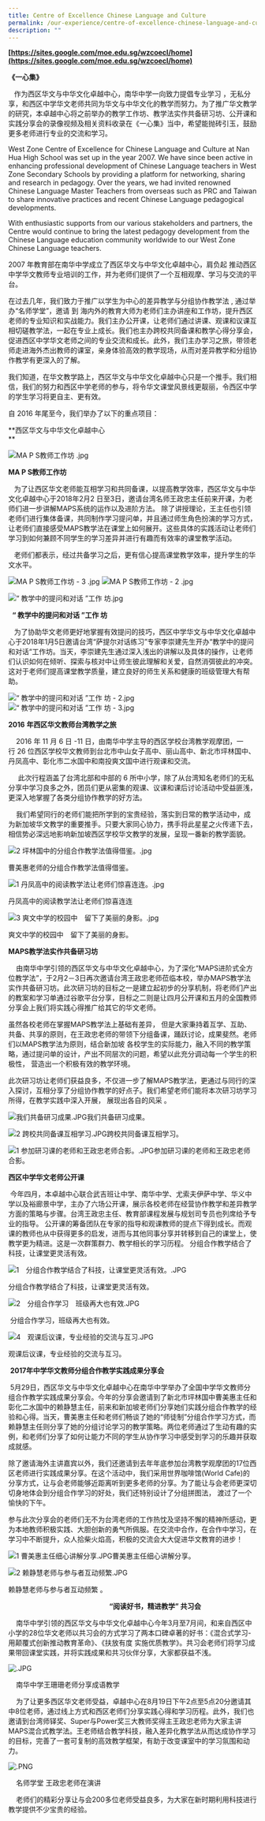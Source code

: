 ```yaml
---
title: Centre of Excellence Chinese Language and Culture
permalink: /our-experience/centre-of-excellence-chinese-language-and-culture/
description: ""
---
```

**[https://sites.google.com/moe.edu.sg/wzcoecl/home](https://sites.google.com/moe.edu.sg/wzcoecl/home)**

**《一心集》**

   作为西区华文与中华文化卓越中心，南华中学一向致力提倡专业学习 ，无私分享，和西区中学华文老师共同为华文与中华文化的教学而努力。为了推广华文教学的研究，本卓越中心将之前举办的教学工作坊、教学法实作共备研习坊、公开课和实践分享会的录像视频及相关资料收录在《一心集》当中，希望能抛砖引玉，鼓励更多老师进行专业的交流和学习。  
  
West Zone Centre of Excellence for Chinese Language and Culture at Nan Hua High School was set up in the year 2007. We have since been active in enhancing professional development of Chinese Language teachers in West Zone Secondary Schools by providing a platform for networking, sharing and research in pedagogy. Over the years, we had invited renowned Chinese Language Master Teachers from overseas such as PRC and Taiwan to share innovative practices and recent Chinese Language pedagogical developments.

With enthusiastic supports from our various stakeholders and partners, the Centre would continue to bring the latest pedagogy development from the Chinese Language education community worldwide to our West Zone Chinese Language teachers.

2007 年教育部在南华中学成立了西区华文与中华文化卓越中心，肩负起 推动西区中学华文教师专业培训的工作，并为老师们提供了一个互相观摩、学习与交流的平台。

在过去几年，我们致力于推广以学生为中心的差异教学与分组协作教学法 , 通过举办“名师学堂”，邀请 到 海内外的教育大师为老师们主办讲座和工作坊，提升西区老师的专业知识和实战能力。我们主办公开课，让老师们通过讲课、观课和议课互相切磋教学法，一起在专业上成长。我们也主办跨校共同备课和教学心得分享会，促进西区中学华文老师之间的专业交流和成长。此外，我们主办学习之旅，带领老师走进海外杰出教师的课室，亲身体验高效的教学现场，从而对差异教学和分组协作教学有更深入的了解。

我们知道，在华文教学路上，西区华文与中华文化卓越中心只是一个推手。我们相信，我们的努力和西区中学老师的参与，将令华文课堂风景线更靓丽，令西区中学的学生学习将更自主、更有效。

自 2016 年尾至今，我们举办了以下的重点项目：

**西区华文与中华文化卓越中心  
**

![MA P S教师工作坊 .jpg](https://nanhuahigh.moe.edu.sg/qql/slot/u528/People/Departments/Mother%20Tongue/2018/MA%20P%20S%E6%95%99%E5%B8%88%E5%B7%A5%E4%BD%9C%E5%9D%8A%20.jpg)

**MA P S教师工作坊**

   为了让西区华文老师能互相学习和共同备课，以提高教学效率，西区华文与中华文化卓越中心于2018年2月2 日至3日，邀请台湾名师王政忠主任前来开课，为老师们进一步讲解MAPS系统的运作以及进阶方法。 除了讲授理论，王主任也引领老师们进行集体备课，共同制作学习提问单，并且通过师生角色扮演的学习方式，让老师们直接感受MAPS教学法在课堂上如何展开。这些具体的实践活动让老师们学习到如何兼顾不同学生的学习差异并进行有趣而有效率的课堂教学活动。

  

   老师们都表示，经过共备学习之后，更有信心提高课堂教学效率，提升学生的华文水平。

![MA P S教师工作坊 - 3 .jpg](https://nanhuahigh.moe.edu.sg/qql/slot/u528/People/Departments/Mother%20Tongue/2018/MA%20P%20S%E6%95%99%E5%B8%88%E5%B7%A5%E4%BD%9C%E5%9D%8A%20-%203%20.jpg) ![MA P S教师工作坊 - 2 .jpg](https://nanhuahigh.moe.edu.sg/qql/slot/u528/People/Departments/Mother%20Tongue/2018/MA%20P%20S%E6%95%99%E5%B8%88%E5%B7%A5%E4%BD%9C%E5%9D%8A%20-%202%20.jpg)

![“ 教学中的提问和对话 ”工作 坊.jpg](https://nanhuahigh.moe.edu.sg/qql/slot/u528/People/Departments/Mother%20Tongue/2018/%E2%80%9C%20%E6%95%99%E5%AD%A6%E4%B8%AD%E7%9A%84%E6%8F%90%E9%97%AE%E5%92%8C%E5%AF%B9%E8%AF%9D%20%E2%80%9D%E5%B7%A5%E4%BD%9C%20%E5%9D%8A.jpg) 

  **“ 教学中的提问和对话 ”工作 坊**  

   为了协助华文老师更好地掌握有效提问的技巧，西区中学华文与中华文化卓越中心于2018年1月5日邀请台湾“萨提尔对话练习”专家李崇建先生开办“教学中的提问和对话“工作坊。当天，李崇建先生通过深入浅出的讲解以及具体的操作，让老师们认识如何在倾听、探索与核对中让师生彼此理解和关爱，自然消弭彼此的冲突。这对于老师们提高课堂教学质量，建立良好的师生关系和健康的班级管理大有帮助。

![“ 教学中的提问和对话 ”工作 坊 - 2.jpg](https://nanhuahigh.moe.edu.sg/qql/slot/u528/People/Departments/Mother%20Tongue/2018/%E2%80%9C%20%E6%95%99%E5%AD%A6%E4%B8%AD%E7%9A%84%E6%8F%90%E9%97%AE%E5%92%8C%E5%AF%B9%E8%AF%9D%20%E2%80%9D%E5%B7%A5%E4%BD%9C%20%E5%9D%8A%20-%202.jpg) ![“ 教学中的提问和对话 ”工作 坊 - 3.jpg](https://nanhuahigh.moe.edu.sg/qql/slot/u528/People/Departments/Mother%20Tongue/2018/%E2%80%9C%20%E6%95%99%E5%AD%A6%E4%B8%AD%E7%9A%84%E6%8F%90%E9%97%AE%E5%92%8C%E5%AF%B9%E8%AF%9D%20%E2%80%9D%E5%B7%A5%E4%BD%9C%20%E5%9D%8A%20-%203.jpg)

**2016** **年西区华文教师台湾教学之旅**  

    2016 年 11 月 6 日 \-11 日，由南华中学主导的西区学校台湾教学观摩团，一行 26 位西区学校华文教师到台北市中山女子高中、丽山高中、新北市坪林国中、丹凤高中、彰化市二水国中和南投爽文国中进行观课和交流。

     此次行程涵盖了台湾北部和中部的 6 所中小学，除了从台湾知名老师们的无私分享中学习良多之外，团员们更从密集的观课、议课和课后讨论活动中受益匪浅，更深入地掌握了各类分组协作教学的好方法。

    我们希望同行的老师们能把所学到的宝贵经验，落实到日常的教学活动中，成为新加坡华文教学的重要推手。只要大家同心协力，携手将此星星之火传递下去，相信势必深远地影响新加坡西区学校华文教学的发展，呈现一番新的教学面貌。

  

![2 坪林国中的分组合作教学法值得借鉴。.jpg](https://nanhuahigh.moe.edu.sg/qql/slot/u528/Niche/Centre%20of%20Excellence/2017/2%20%E5%9D%AA%E6%9E%97%E5%9B%BD%E4%B8%AD%E7%9A%84%E5%88%86%E7%BB%84%E5%90%88%E4%BD%9C%E6%95%99%E5%AD%A6%E6%B3%95%E5%80%BC%E5%BE%97%E5%80%9F%E9%89%B4%E3%80%82.jpg)  

  

曹美惠老师的分组合作教学法值得借鉴。  

![1 丹凤高中的阅读教学法让老师们惊喜连连。.jpg](https://nanhuahigh.moe.edu.sg/qql/slot/u528/Niche/Centre%20of%20Excellence/2017/1%20%E4%B8%B9%E5%87%A4%E9%AB%98%E4%B8%AD%E7%9A%84%E9%98%85%E8%AF%BB%E6%95%99%E5%AD%A6%E6%B3%95%E8%AE%A9%E8%80%81%E5%B8%88%E4%BB%AC%E6%83%8A%E5%96%9C%E8%BF%9E%E8%BF%9E%E3%80%82.jpg)  

丹凤高中的阅读教学法让老师们惊喜连连  

  

![3 爽文中学的校园中　留下了美丽的身影。.jpg](https://nanhuahigh.moe.edu.sg/qql/slot/u528/Niche/Centre%20of%20Excellence/2017/3%20%E7%88%BD%E6%96%87%E4%B8%AD%E5%AD%A6%E7%9A%84%E6%A0%A1%E5%9B%AD%E4%B8%AD%E3%80%80%E7%95%99%E4%B8%8B%E4%BA%86%E7%BE%8E%E4%B8%BD%E7%9A%84%E8%BA%AB%E5%BD%B1%E3%80%82.jpg)  

爽文中学的校园中　留下了美丽的身影。  

**MAPS教学法实作共备研习坊** 

    由南华中学引领的西区华文与中华文化卓越中心，为了深化“MAPS进阶式全方位教学法”，于2月2－3日再次邀请台湾王政忠老师莅临本校，举办MAPS教学法实作共备研习坊。此次研习坊的目标之一是建立起初步的分享机制，将老师们产出的教案和学习单通过谷歌平台分享，目标之二则是让四月公开课和五月的全国教师分享会上我们将实践心得推广给其它的华文老师。　　

虽然各校老师在掌握MAPS教学法上基础有差异， 但是大家秉持着互学、互助、共备、共享的原则，在王政忠老师的带领下分组备课，踊跃讨论，成果斐然。老师们以MAPS教学法为原则，结合新加坡 各校学生的实际能力，融入不同的教学策略，通过提问单的设计，产出不同层次的问题，希望以此充分调动每一个学生的积极性， 营造出一个积极有效的教学环境。

此次研习坊让老师们获益良多，不仅进一步了解MAPS教学法，更通过与同行的深入探讨，互相分享了分组协作教学的好点子。我们希望老师们能将本次研习坊学习所得，在教学实践中深入开展， 展现出各自的风采 。

![我们共备研习成果.JPG](https://nanhuahigh.moe.edu.sg/qql/slot/u528/Niche/Centre%20of%20Excellence/2017/%E6%88%91%E4%BB%AC%E5%85%B1%E5%A4%87%E7%A0%94%E4%B9%A0%E6%88%90%E6%9E%9C.JPG)我们共备研习成果。

![2 跨校共同备课互相学习.JPG](https://nanhuahigh.moe.edu.sg/qql/slot/u528/Niche/Centre%20of%20Excellence/2017/2%20%E8%B7%A8%E6%A0%A1%E5%85%B1%E5%90%8C%E5%A4%87%E8%AF%BE%E4%BA%92%E7%9B%B8%E5%AD%A6%E4%B9%A0.JPG)跨校共同备课互相学习。

![1 参加研习课的老师和王政忠老师合影。.JPG](https://nanhuahigh.moe.edu.sg/qql/slot/u528/Niche/Centre%20of%20Excellence/2017/1%20%E5%8F%82%E5%8A%A0%E7%A0%94%E4%B9%A0%E8%AF%BE%E7%9A%84%E8%80%81%E5%B8%88%E5%92%8C%E7%8E%8B%E6%94%BF%E5%BF%A0%E8%80%81%E5%B8%88%E5%90%88%E5%BD%B1%E3%80%82.JPG)参加研习课的老师和王政忠老师合影。

**西区中学华文老师公开课**

 今年四月，本卓越中心联合武吉班让中学、南华中学、尤索夫伊萨中学、华义中学以及裕廊景中学，主办了六场公开课，展示各校老师在经营协作教学和差异教学方面的策略与步骤。台湾王政忠主任、教育部课程发展与规划司专员也列席给予专业的指导。 公开课的筹备团队在专家的指导和观课教师的提点下得到成长。而观课的教师也从中获得更多的启发，进而与其他同事分享并转移到自己的课堂上，使教学更为精进。这是一次群策群力、教学相长的学习历程。 分组合作教学结合了科技，让课堂更灵活有效。  

![1　分组合作教学结合了科技，让课堂更灵活有效。.JPG](https://nanhuahigh.moe.edu.sg/qql/slot/u528/Niche/Centre%20of%20Excellence/2017/1%E3%80%80%E5%88%86%E7%BB%84%E5%90%88%E4%BD%9C%E6%95%99%E5%AD%A6%E7%BB%93%E5%90%88%E4%BA%86%E7%A7%91%E6%8A%80%EF%BC%8C%E8%AE%A9%E8%AF%BE%E5%A0%82%E6%9B%B4%E7%81%B5%E6%B4%BB%E6%9C%89%E6%95%88%E3%80%82.JPG)  

分组合作教学结合了科技，让课堂更灵活有效。

![2　分组合作学习　班级再大也有效.JPG](/images/coechinese5)  

 分组合作学习，班级再大也有效。

![4　观课后议课，专业经验的交流与互习.JPG](/images/coechinese6.jpg)  

观课后议课，专业经验的交流与互习。

 **2017年中学华文教师分组合作教学实践成果分享会**

 5月29日，西区华文与中华文化卓越中心在南华中学举办了全国中学华文教师分组合作教学实践成果分享会。今年的分享会邀请到了新北市坪林国中曹美惠主任和彰化二水国中的赖静慧主任，前来和新加坡老师们分享她们实践分组合作教学的经验和心得。当天，曹美惠主任和老师们畅谈了她的“师徒制”分组合作学习方式，而赖静慧主任则分享了她的分组讨论学习的教学策略。两位老师通过了生动有趣的实例，和老师们分享了如何让能力不同的学生从协作学习中感受到学习的乐趣并获取成就感。

除了邀请海外主讲嘉宾以外，我们还邀请到去年年底参加台湾教学观摩团的17位西区老师进行实践成果分享。在这个活动中，我们采用世界咖啡馆(World Cafe)的分享方式，让与会老师能够近距离听到更多老师的分享。为了能让与会老师更深切切身地体会到分组合作学习的好处，我们还特别设计了分组拼图法， 渡过了一个愉快的下午。      

参与此次分享会的老师们无不为台湾老师的工作热忱及坚持不懈的精神所感动，更为本地教师积极实践、大胆创新的勇气所佩服。在交流中合作，在合作中学习，在学习中不断提升，众人拾柴火焰高，积极的交流会大大促进华文教育的进步！

![1 曹美惠主任细心讲解分享.JPG](/images/coechinese7)曹美惠主任细心讲解分享。

  

![2 赖静慧老师与参与者互动频繁.JPG](/images/coechinese8.jpg)

赖静慧老师与参与者互动频繁 。 

  

                                                    **“阅读好书，精进教学” 共习会**

  

    南华中学引领的西区华文与中华文化卓越中心今年3月至7月间，和来自西区中小学的28位华文老师以共习会的方式学习了两本口碑卓著的好书：《混合式学习-用颠覆式创新推动教育革命》、《扶放有度 实施优质教学》。共习会老师们将学习成果带回课堂实践，并将实践成果和共习伙伴分享，大家都获益不浅。

  
![.JPG](/images/coechinese9.jpg)  

    南华中学王珊珊老师分享成语教学

    为了让更多西区华文老师受益，卓越中心在8月19日下午2点至5点20分邀请其中8位老师，通过线上方式和西区老师们分享实践心得和学习历程。此外，我们也邀请到台湾师铎奖、Super与Power奖三大教师奖得主王政忠老师为大家主讲MAPS混合式教学法。王老师结合教学科技，融入差异化教学法从而达成协作学习的目标，完善了一套可复制的高效教学框架，有助于改变课室中的学习氛围和动力。  

  

![   .PNG](/images/coechinese10.png)  

    名师学堂 王政忠老师在演讲

  

    老师们的精彩分享让与会200多位老师受益良多，为大家在新时期利用科技进行教学提供不少宝贵的经验。